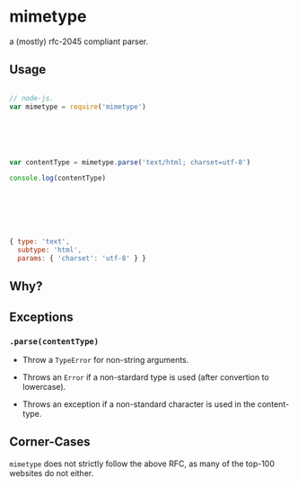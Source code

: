 
# mimetype

a (mostly) rfc-2045 compliant parser.

## Usage

```js

// node-js.
var mimetype = require('mimetype')






var contentType = mimetype.parse('text/html; charset=utf-8')

console.log(contentType)







{ type: 'text',
  subtype: 'html',
  params: { 'charset': 'utf-8' } }

```

## Why?

## Exceptions

### `.parse(contentType)`

* Throw a `TypeError` for non-string arguments.

* Throws an `Error` if a non-stardard type is used (after convertion to lowercase).

* Throws an exception if a non-standard character is used in the content-type.

## Corner-Cases

`mimetype` does not strictly follow the above RFC, as many of the top-100 
websites do not either.